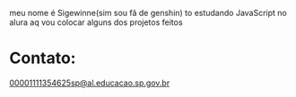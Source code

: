 meu nome é Sigewinne(sim sou fã de genshin)
to estudando JavaScript no alura
aq vou colocar alguns dos projetos feitos

# Contato:
00001111354625sp@al.educacao.sp.gov.br
<!--
**Sigewinn/Sigewinn** is a ✨ _special_ ✨ repository because its `README.md` (this file) appears on your GitHub profile.

Here are some ideas to get you started:

- 🔭 I’m currently working on ...
- 🌱 I’m currently learning ...
- 👯 I’m looking to collaborate on ...
- 🤔 I’m looking for help with ...
- 💬 Ask me about ...
- 📫 How to reach me: ...
- 😄 Pronouns: ...
- ⚡ Fun fact: ...
-->
